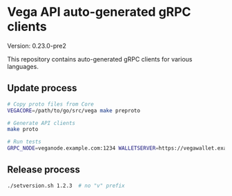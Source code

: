 # Vega API auto-generated gRPC clients

Version: 0.23.0-pre2

This repository contains auto-generated gRPC clients for various languages.

## Update process

```bash
# Copy proto files from Core
VEGACORE=/path/to/go/src/vega make preproto

# Generate API clients
make proto

# Run tests
GRPC_NODE=veganode.example.com:1234 WALLETSERVER=https://vegawallet.example.com make test
```

## Release process

```bash
./setversion.sh 1.2.3  # no "v" prefix
```
